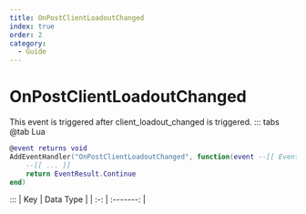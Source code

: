 ```yaml
---
title: OnPostClientLoadoutChanged
index: true
order: 2
category:
  - Guide
---
```


# OnPostClientLoadoutChanged
This event is triggered after client_loadout_changed is triggered.
::: tabs
@tab Lua
```lua
@event returns void
AddEventHandler("OnPostClientLoadoutChanged", function(event --[[ Event ]])
    --[[ ... ]]
    return EventResult.Continue
end)
```

:::
| Key | Data Type |
| :-: | :-------: |